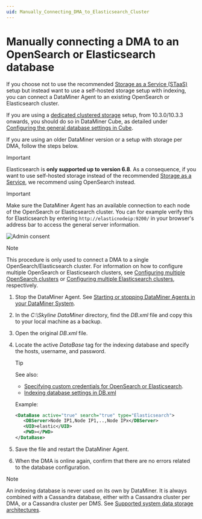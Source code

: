 ```yaml
---
uid: Manually_Connecting_DMA_to_Elasticsearch_Cluster
---
```

# Manually connecting a DMA to an OpenSearch or Elasticsearch database

If you choose not to use the recommended [Storage as a Service (STaaS)](xref:STaaS) setup but instead want to use a self-hosted storage setup with indexing, you can connect a DataMiner Agent to an existing OpenSearch or Elasticsearch cluster.

If you are using a [dedicated clustered storage](xref:Dedicated_clustered_storage) setup, from 10.3.0/10.3.3 onwards, you should do so in DataMiner Cube, as detailed under [Configuring the general database settings in Cube](xref:Configuring_the_database_settings_in_Cube#cassandra-cluster-database).

If you are using an older DataMiner version or a setup with storage per DMA, follow the steps below.

> [!IMPORTANT]
> Elasticsearch is **only supported up to version 6.8**. As a consequence, if you want to use self-hosted storage instead of the recommended [Storage as a Service](xref:STaaS), we recommend using OpenSearch instead.

> [!IMPORTANT]
> Make sure the DataMiner Agent has an available connection to each node of the OpenSearch or Elasticsearch cluster. You can for example verify this for Elasticsearch by entering `http://elasticnodeip:9200/` in your browser's address bar to access the general server information.
>
> ![Admin consent](~/user-guide/images/ElasticSearch_Connectivity_Check.png)

> [!NOTE]
> This procedure is only used to connect a DMA to a single OpenSearch/Elasticsearch cluster. For information on how to configure multiple OpenSearch or Elasticsearch clusters, see [Configuring multiple OpenSearch clusters](xref:Configuring_multiple_OpenSearch_clusters) or [Configuring multiple Elasticsearch clusters](xref:Configuring_multiple_Elasticsearch_clusters), respectively.

1. Stop the DataMiner Agent. See [Starting or stopping DataMiner Agents in your DataMiner System](xref:Starting_or_stopping_a_DMA_in_DataMiner_Cube).

1. In the *C:\\Skyline DataMiner* directory, find the *DB.xml* file and copy this to your local machine as a backup.

1. Open the original *DB.xml* file.

1. Locate the active *DataBase* tag for the indexing database and specify the hosts, username, and password.

   > [!TIP]
   > See also:
   >
   > - [Specifying custom credentials for OpenSearch or Elasticsearch](xref:DB_xml#specifying-custom-credentials-for-opensearch-or-elasticsearch).
   > - [Indexing database settings in DB.xml](xref:DB_xml#indexing-database-settings)

   Example:

   ```xml
   <DataBase active="true" search="true" type="Elasticsearch">
      <DBServer>Node IP1,Node IP1,..,Node IPx</DBServer>
      <UID>elastic</UID>
      <PWD></PWD>
   </DataBase>
   ```

1. Save the file and restart the DataMiner Agent.

1. When the DMA is online again, confirm that there are no errors related to the database configuration.

> [!NOTE]
> An indexing database is never used on its own by DataMiner. It is always combined with a Cassandra database, either with a Cassandra cluster per DMA, or a Cassandra cluster per DMS. See [Supported system data storage architectures](xref:Supported_system_data_storage_architectures).
